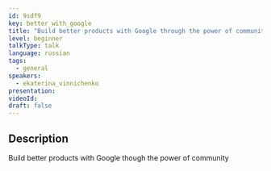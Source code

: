 ```yaml
---
id: 9sdf9
key: better_with_google
title: "Build better products with Google through the power of community"
level: beginner
talkType: talk
language: russian
tags:
  - general
speakers:
  - ekaterina_vinnichenko
presentation:
videoId:
draft: false
---
```


## Description

Build better products with Google though the power of community
